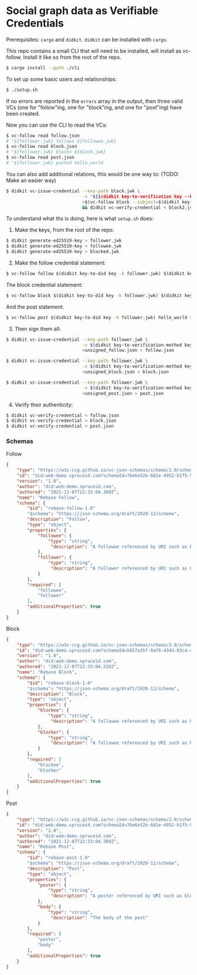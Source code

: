 # Social graph data as Verifiable Credentials

Prerequisites: `cargo` and `didkit`. `didkit` can be installed with `cargo`.

This repo contains a small CLI that will need to be installed, will install as vc-follow. Install it like so from the root of the repo.
```bash
$ cargo install --path ./cli
```

To set up some basic users and relationships:
```bash
$ ./setup.sh
```

If no errors are reported in the `errors` array in the output, then three valid VCs (one for "follow"ing, one for "block"ing, and one for "post"ing) have been created.

Now you can use the CLI to read the VCs:
```bash
$ vc-follow read follow.json
# "${follower.jwk} follows ${followee.jwk}
$ vc-follow read block.json
# "${follower.jwk} blocks ${block.jwk}
$ vc-follow read post.json
# "${follower.jwk} posted hello_world
```

You can also add additional relations, this would be one way to:
(TODO: Make an easier way)
```bash
$ didkit vc-issue-credential --key-path block.jwk \
                             -v "${$(didkit key-to-verification key --key-path block.jwk)}" -p asserMethod \
                             <$(vc-follow block --subject=$(didkit key-to-did key -k block.jwk) --blocks=$(didkit key-to-did key -k follower.jwk)) > block2.json \ 
                             && didkit vc-verify-credential < block2.json && vc-follow read block2.json
```

To understand what ths is doing, here is what `setup.sh` does:
1. Make the keys, from the root of the repo:
```bash
$ didkit generate-ed25519-key > follower.jwk
$ didkit generate-ed25519-key > followee.jwk
$ didkit generate-ed25519-key > blocked.jwk
```

2. Make the follow credential statement:
```bash
$ vc-follow follow $(didkit key-to-did key -k follower.jwk) $(didkit key-to-did key -k followee.jwk) > unsigned_follow.json
```
The block credential statement:
```bash
$ vc-follow block $(didkit key-to-did key -k follower.jwk) $(didkit key-to-did key -k blocked.jwk) > unsigned_block.json
```
And the post statement.
```bash
$ vc-follow post $(didkit key-to-did key -k follower.jwk) hello_world > unsigned_post.json
```

3. Then sign them all:
```bash
$ didkit vc-issue-credential --key-path follower.jwk \
                             -v $(didkit key-to-verification-method key --key-path follower.jwk) -p assertionMethod \
                             <unsigned_follow.json > follow.json

$ didkit vc-issue-credential --key-path follower.jwk \
                             -v $(didkit key-to-verification-method key --key-path follower.jwk) -p assertionMethod \
                             <unsigned_block.json > block.json

$ didkit vc-issue-credential --key-path follower.jwk \
                             -v $(didkit key-to-verification-method key --key-path follower.jwk) -p assertionMethod \
                             <unsigned_post.json > post.json

```

4. Verify their authenticity:
```bash
$ didkit vc-verify-credential < follow.json
$ didkit vc-verify-credential < block.json
$ didkit vc-verify-credential < post.json
```
### Schemas
Follow
```json
{
    "type": "https://w3c-ccg.github.io/vc-json-schemas/schema/2.0/schema.json",
    "id": "did:web:demo.spruceid.com?schemaId=76e6e52b-681e-4952-b1f5-9b670144a5ba&version=1.0",
    "version": "1.0",
    "author": "did:web:demo.spruceid.com",
    "authored": "2021-12-07T22:33:04.309Z",
    "name": "Rebase Follow",
    "schema": {
        "$id": "rebase-follow-1.0"
        "$schema": "https://json-schema.org/draft/2020-12/schema",
        "description": "Follow",
        "type": "object",
        "properties": {
            "followee": {
                "type": "string",
                 "description": "A followee referenced by URI such as blockchainAddress, DID, etc"
            },
            "follower": {
                "type": "string",
                 "description": "A follower referenced by URI such as blockchainAddress, DID, etc"
            }
        },
        "required": [
            "followee",
            "follower"
        ],
        "additionalProperties": true
    }
}
```

Block
```json
{
    "type": "https://w3c-ccg.github.io/vc-json-schemas/schema/2.0/schema.json",
    "id": "did:web:demo.spruceid.com?schemaId=5957a35f-8af6-4343-83c4-4198e875bad9&version=1.0",
    "version": "1.0",
    "author": "did:web:demo.spruceid.com",
    "authored": "2021-12-07T22:33:04.310Z",
    "name": "Rebase Block",
    "schema": {
        "$id": "rebase-block-1.0"
        "$schema": "https://json-schema.org/draft/2020-12/schema",
        "description": "Block",
        "type": "object",
        "properties": {
            "blockee": {
                "type": "string",
                 "description": "A followee referenced by URI such as blockchainAddress, DID, etc"
            },
            "blocker": {
                "type": "string",
                 "description": "A followee referenced by URI such as blockchainAddress, DID, etc"
            }
        },
        "required": [
            "blockee",
            "blocker"
        ],
        "additionalProperties": true
    }
}
```
Post
```json
{
    "type": "https://w3c-ccg.github.io/vc-json-schemas/schema/2.0/schema.json",
    "id": "did:web:demo.spruceid.com?schemaId=76e6e52b-681e-4952-b1f5-9b670144a5ba&version=1.0",
    "version": "1.0",
    "author": "did:web:demo.spruceid.com",
    "authored": "2021-12-07T22:33:04.309Z",
    "name": "Rebase Post",
    "schema": {
        "$id": "rebase-post-1.0"
        "$schema": "https://json-schema.org/draft/2020-12/schema",
        "description": "Post",
        "type": "object",
        "properties": {
            "poster": {
                "type": "string",
                 "description": "A poster referenced by URI such as blockchainAddress, DID, etc"
            },
            "body": {
                "type": "string",
                 "description": "The body of the post"
            }
        },
        "required": [
            "poster",
            "body"
        ],
        "additionalProperties": true
    }
}
```